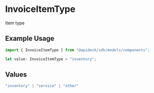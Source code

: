 # InvoiceItemType

Item type

## Example Usage

```typescript
import { InvoiceItemType } from "@apideck/sdk/models/components";

let value: InvoiceItemType = "inventory";
```

## Values

```typescript
"inventory" | "service" | "other"
```